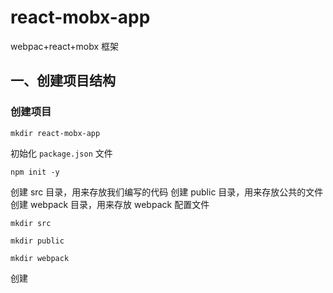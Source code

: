 # react-mobx-app
webpac+react+mobx 框架

## 一、创建项目结构

### 创建项目
```
mkdir react-mobx-app
```
初始化 `package.json` 文件
```
npm init -y
```

创建 src 目录，用来存放我们编写的代码 创建 public 目录，用来存放公共的文件 创建 webpack 目录，用来存放 webpack 配置文件
```
mkdir src

mkdir public

mkdir webpack
```

创建